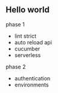 

## Hello world
phase 1
- lint strict
- auto reload api
- cucumber
- serverless

phase 2
- authentication
- environments
